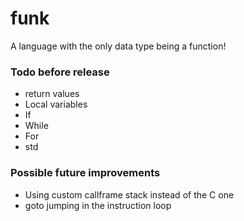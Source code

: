 # funk

A language with the only data type being a function!

### Todo before release

* return values
* Local variables
* If
* While
* For
* std

### Possible future improvements

* Using custom callframe stack instead of the C one
* goto jumping in the instruction loop